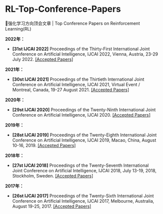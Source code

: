 # RL-Top-Conference-Papers
🔨强化学习方向顶会文章 | Top Conference Papers on Reinforcement Learning(RL)



**2022年：**

- **[31st IJCAI 2022]** Proceedings of the Thirty-First International Joint Conference on Artificial Intelligence, IJCAI 2022, Vienna, Austria, 23-29 July 2022. [[Accepted Papers]](./2022/2022-IJCAI)
<!--[**ICML2022** Accepted Papers](./2022/2022-ICML)（International Conference on Machine Learning, ICML）-->
<!--[**AAAI2022** Accepted Papers](./2022/2022-AAAI)（AAAI Conference on Artificial Intelligence, AAAI）-->
<!--**AAMAS2022** Accepted Papers（Autonomous Agents and Multi-Agent Systems, AAMAS）-->
<!--**ICLR2022** Accepted Papers （International Conference on Learning Representations, ICLR）-->
<!--**ICRA2022** Accepted Papers （IEEE InternationalConference on Robotics and Automation, ICRA）-->

**2021年：**

- **[30st IJCAI 2021]** Proceedings of the Thirtieth International Joint Conference on Artificial Intelligence, IJCAI 2021, Virtual Event / Montreal, Canada, 19-27 August 2021. [[Accepted Papers]](./2021/2021-IJCAI)

**2020年：**

- **[29st IJCAI 2020]** Proceedings of the Twenty-Ninth International Joint Conference on Artificial Intelligence, IJCAI 2020. [[Accepted Papers]](./2020/2020-IJCAI)

**2019年：**

- **[28st IJCAI 2019]** Proceedings of the Twenty-Eighth International Joint Conference on Artificial Intelligence, IJCAI 2019, Macao, China, August 10-16, 2019. [[Accepted Papers]](./2019/2019-IJCAI)

**2018年：**

- **[27st IJCAI 2018]** Proceedings of the Twenty-Seventh International Joint Conference on Artificial Intelligence, IJCAI 2018, July 13-19, 2018, Stockholm, Sweden. [[Accepted Papers]](./2018/2018-IJCAI)

**2017年：**

- **[26st IJCAI 2017]** Proceedings of the Twenty-Sixth International Joint Conference on Artificial Intelligence, IJCAI 2017, Melbourne, Australia, August 19-25, 2017. [[Accepted Papers]](./2017/2017-IJCAI)


